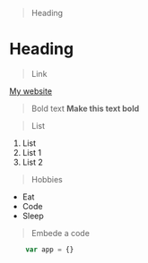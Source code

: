 > Heading

# Heading


> Link

[My website](https:www.ngafua.com)


> Bold text
**Make this text bold**

> List

1. List
2. List 1
3. List 2

> Hobbies

+ Eat
+ Code
+ Sleep

> Embede a code

```js
	var app = {}
```